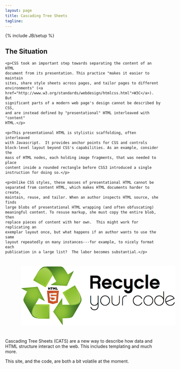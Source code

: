 ```yaml
---
layout: page
title: Cascading Tree Sheets
tagline:
---
```

{% include JB/setup %}


<div class="row">
  <div class="span9">
    <h2>The Situation</h2>
  </div>
</div>


<div class="row">
  <div class="span9 threecolumn">

    <p>CSS took an important step towards separating the content of an HTML
    document from its presentation. This practice "makes it easier to maintain
    sites, share style sheets across pages, and tailor pages to different
    environments" (<a
    href="http://www.w3.org/standards/webdesign/htmlcss.html">W3C</a>).  But
    significant parts of a modern web page's design cannot be described by CSS,
    and are instead defined by "presentational" HTML interleaved with "content"
    HTML.</p>

    <p>This presentational HTML is stylistic scaffolding, often interleaved
    with Javascript.  It provides anchor points for CSS and controls
    block-level layout beyond CSS's capabilities. As an example, consider the
    mass of HTML nodes, each holding image fragments, that was needed to place
    content inside a rounded rectangle before CSS3 introduced a single
    instruction for doing so.</p>
    
    <p>Unlike CSS styles, these masses of presentational HTML cannot be
    separated from content HTML, which makes HTML documents harder to create,
    maintain, reuse, and tailor. When an author inspects HTML source, she finds
    large blobs of presentational HTML wrapping (and often obfuscating)
    meaningful content. To resuse markup, she must copy the entire blob, then
    replace pieces of content with her own.  This might work for replicating an
    exemplar layout once, but what happens if an author wants to use the same
    layout repeatedly on many instances---for example, to nicely format each
    publication in a large list?  The labor becomes substantial.</p>
  </div>
</div>

<img src="/images/recycle.png" style="margin:25px 0px 25px 50px;" />

Cascading Tree Sheets (CATS) are a new way to describe how data and HTML
structure interact on the web. This includes templating and much more.

This site, and the code, are both a bit volatile at the moment.

<script>
$(function() {
  SelectPage("PageHome");
});
</script>
